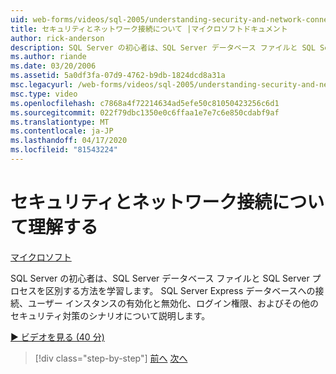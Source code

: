 ```yaml
---
uid: web-forms/videos/sql-2005/understanding-security-and-network-connectivity
title: セキュリティとネットワーク接続について |マイクロソフトドキュメント
author: rick-anderson
description: SQL Server の初心者は、SQL Server データベース ファイルと SQL Server プロセスを区別する方法を学習します。 SQL Server E.に接続するためのシナリオを確認します。
ms.author: riande
ms.date: 03/20/2006
ms.assetid: 5a0df3fa-07d9-4762-b9db-1824dcd8a31a
msc.legacyurl: /web-forms/videos/sql-2005/understanding-security-and-network-connectivity
msc.type: video
ms.openlocfilehash: c7868a4f72214634ad5efe50c81050423256c6d1
ms.sourcegitcommit: 022f79dbc1350e0c6ffaa1e7e7c6e850cdabf9af
ms.translationtype: MT
ms.contentlocale: ja-JP
ms.lasthandoff: 04/17/2020
ms.locfileid: "81543224"
---
```

# <a name="understanding-security-and-network-connectivity"></a>セキュリティとネットワーク接続について理解する

[マイクロソフト](https://github.com/microsoft)

SQL Server の初心者は、SQL Server データベース ファイルと SQL Server プロセスを区別する方法を学習します。 SQL Server Express データベースへの接続、ユーザー インスタンスの有効化と無効化、ログイン権限、およびその他のセキュリティ対策のシナリオについて説明します。

[&#9654; ビデオを見る (40 分)](https://channel9.msdn.com/Blogs/ASP-NET-Site-Videos/understanding-security-and-network-connectivity)

> [!div class="step-by-step"]
> [前へ](more-structured-query-language.md)
> [次へ](connecting-your-web-application-to-sql-server-2005-express-edition.md)
